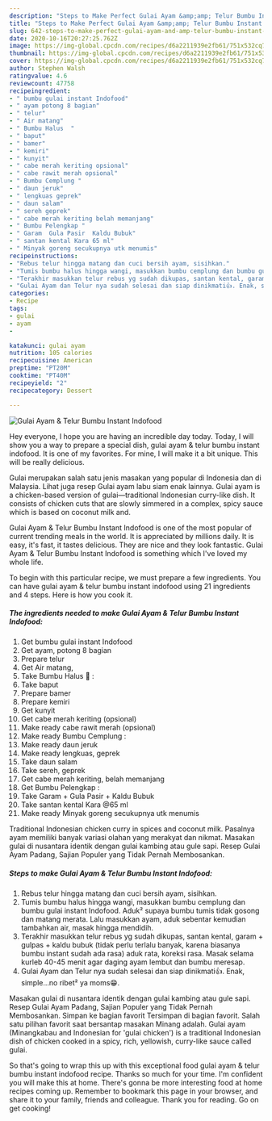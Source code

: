 ```yaml
---
description: "Steps to Make Perfect Gulai Ayam &amp;amp; Telur Bumbu Instant Indofood"
title: "Steps to Make Perfect Gulai Ayam &amp;amp; Telur Bumbu Instant Indofood"
slug: 642-steps-to-make-perfect-gulai-ayam-and-amp-telur-bumbu-instant-indofood
date: 2020-10-16T20:27:25.762Z
image: https://img-global.cpcdn.com/recipes/d6a2211939e2fb61/751x532cq70/gulai-ayam-telur-bumbu-instant-indofood-foto-resep-utama.jpg
thumbnail: https://img-global.cpcdn.com/recipes/d6a2211939e2fb61/751x532cq70/gulai-ayam-telur-bumbu-instant-indofood-foto-resep-utama.jpg
cover: https://img-global.cpcdn.com/recipes/d6a2211939e2fb61/751x532cq70/gulai-ayam-telur-bumbu-instant-indofood-foto-resep-utama.jpg
author: Stephen Walsh
ratingvalue: 4.6
reviewcount: 47758
recipeingredient:
- " bumbu gulai instant Indofood"
- " ayam potong 8 bagian"
- " telur"
- " Air matang"
- " Bumbu Halus  "
- " baput"
- " bamer"
- " kemiri"
- " kunyit"
- " cabe merah keriting opsional"
- " cabe rawit merah opsional"
- " Bumbu Cemplung "
- " daun jeruk"
- " lengkuas geprek"
- " daun salam"
- " sereh geprek"
- " cabe merah keriting belah memanjang"
- " Bumbu Pelengkap "
- " Garam  Gula Pasir  Kaldu Bubuk"
- " santan kental Kara 65 ml"
- " Minyak goreng secukupnya utk menumis"
recipeinstructions:
- "Rebus telur hingga matang dan cuci bersih ayam, sisihkan."
- "Tumis bumbu halus hingga wangi, masukkan bumbu cemplung dan bumbu gulai instant Indofood. Aduk² supaya bumbu tumis tidak gosong dan matang merata. Lalu masukkan ayam, aduk sebentar kemudian tambahkan air, masak hingga mendidih."
- "Terakhir masukkan telur rebus yg sudah dikupas, santan kental, garam + gulpas + kaldu bubuk (tidak perlu terlalu banyak, karena biasanya bumbu instant sudah ada rasa) aduk rata, koreksi rasa. Masak selama kurleb 40-45 menit agar daging ayam lembut dan bumbu meresap."
- "Gulai Ayam dan Telur nya sudah selesai dan siap dinikmati👍. Enak, simple...no ribet² ya moms😁."
categories:
- Recipe
tags:
- gulai
- ayam
- 

katakunci: gulai ayam  
nutrition: 105 calories
recipecuisine: American
preptime: "PT20M"
cooktime: "PT40M"
recipeyield: "2"
recipecategory: Dessert

---
```



![Gulai Ayam &amp; Telur Bumbu Instant Indofood](https://img-global.cpcdn.com/recipes/d6a2211939e2fb61/751x532cq70/gulai-ayam-telur-bumbu-instant-indofood-foto-resep-utama.jpg)

Hey everyone, I hope you are having an incredible day today. Today, I will show you a way to prepare a special dish, gulai ayam &amp; telur bumbu instant indofood. It is one of my favorites. For mine, I will make it a bit unique. This will be really delicious.

Gulai merupakan salah satu jenis masakan yang popular di Indonesia dan di Malaysia. Lihat juga resep Gulai ayam labu siam enak lainnya. Gulai ayam is a chicken-based version of gulai—traditional Indonesian curry-like dish. It consists of chicken cuts that are slowly simmered in a complex, spicy sauce which is based on coconut milk and.

Gulai Ayam &amp; Telur Bumbu Instant Indofood is one of the most popular of current trending meals in the world. It is appreciated by millions daily. It is easy, it's fast, it tastes delicious. They are nice and they look fantastic. Gulai Ayam &amp; Telur Bumbu Instant Indofood is something which I've loved my whole life.


To begin with this particular recipe, we must prepare a few ingredients. You can have gulai ayam &amp; telur bumbu instant indofood using 21 ingredients and 4 steps. Here is how you cook it.

<!--inarticleads1-->

##### The ingredients needed to make Gulai Ayam &amp; Telur Bumbu Instant Indofood:

1. Get  bumbu gulai instant Indofood
1. Get  ayam, potong 8 bagian
1. Prepare  telur
1. Get  Air matang,
1. Take  Bumbu Halus 🧄 :
1. Take  baput
1. Prepare  bamer
1. Prepare  kemiri
1. Get  kunyit
1. Get  cabe merah keriting (opsional)
1. Make ready  cabe rawit merah (opsional)
1. Make ready  Bumbu Cemplung :
1. Make ready  daun jeruk
1. Make ready  lengkuas, geprek
1. Take  daun salam
1. Take  sereh, geprek
1. Get  cabe merah keriting, belah memanjang
1. Get  Bumbu Pelengkap :
1. Take  Garam + Gula Pasir + Kaldu Bubuk
1. Take  santan kental Kara @65 ml
1. Make ready  Minyak goreng secukupnya utk menumis


Traditional Indonesian chicken curry in spices and coconut milk. Pasalnya ayam memiliki banyak variasi olahan yang merakyat dan nikmat. Masakan gulai di nusantara identik dengan gulai kambing atau gule sapi. Resep Gulai Ayam Padang, Sajian Populer yang Tidak Pernah Membosankan. 

<!--inarticleads2-->

##### Steps to make Gulai Ayam &amp; Telur Bumbu Instant Indofood:

1. Rebus telur hingga matang dan cuci bersih ayam, sisihkan.
1. Tumis bumbu halus hingga wangi, masukkan bumbu cemplung dan bumbu gulai instant Indofood. Aduk² supaya bumbu tumis tidak gosong dan matang merata. Lalu masukkan ayam, aduk sebentar kemudian tambahkan air, masak hingga mendidih.
1. Terakhir masukkan telur rebus yg sudah dikupas, santan kental, garam + gulpas + kaldu bubuk (tidak perlu terlalu banyak, karena biasanya bumbu instant sudah ada rasa) aduk rata, koreksi rasa. Masak selama kurleb 40-45 menit agar daging ayam lembut dan bumbu meresap.
1. Gulai Ayam dan Telur nya sudah selesai dan siap dinikmati👍. Enak, simple...no ribet² ya moms😁.


Masakan gulai di nusantara identik dengan gulai kambing atau gule sapi. Resep Gulai Ayam Padang, Sajian Populer yang Tidak Pernah Membosankan. Simpan ke bagian favorit Tersimpan di bagian favorit. Salah satu pilihan favorit saat bersantap masakan Minang adalah. Gulai ayam (Minangkabau and Indonesian for &#39;gulai chicken&#39;) is a traditional Indonesian dish of chicken cooked in a spicy, rich, yellowish, curry-like sauce called gulai. 

So that's going to wrap this up with this exceptional food gulai ayam &amp; telur bumbu instant indofood recipe. Thanks so much for your time. I'm confident you will make this at home. There's gonna be more interesting food at home recipes coming up. Remember to bookmark this page in your browser, and share it to your family, friends and colleague. Thank you for reading. Go on get cooking!
